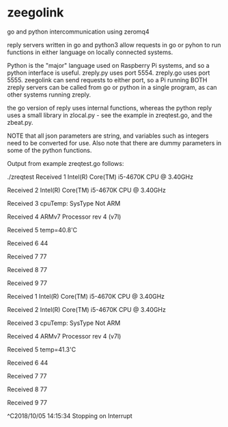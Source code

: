 # zeegolink
go and python intercommunication using zeromq4

reply servers written in go and python3 allow requests in go or pyhon to run functions
in either language on locally connected systems.

Python is the "major" language used on Raspberry Pi systems, and so a python interface
is useful. zreply.py uses port 5554. zreply.go uses port 5555.
zeegolink can send requests to either port, so a Pi running BOTH zreply servers can
be called from go or python in a single program, as can other systems running zreply.

the go version of reply uses internal functions, whereas the python reply uses a small
library in zlocal.py - see the example in zreqtest.go, and the zbeat.py.

NOTE that all json parameters are string, and variables such as integers need to
be converted for use. Also note that there are dummy parameters in some of the python
functions.


Output from example zreqtest.go follows:

./zreqtest
Received 1 Intel(R) Core(TM) i5-4670K CPU @ 3.40GHz

Received 2 Intel(R) Core(TM) i5-4670K CPU @ 3.40GHz

Received 3 cpuTemp: SysType Not ARM

Received 4 ARMv7 Processor rev 4 (v7l)

Received 5 temp=40.8'C

Received 6 44

Received 7 77

Received 8 77

Received 9 77

Received 1 Intel(R) Core(TM) i5-4670K CPU @ 3.40GHz

Received 2 Intel(R) Core(TM) i5-4670K CPU @ 3.40GHz

Received 3 cpuTemp: SysType Not ARM

Received 4 ARMv7 Processor rev 4 (v7l)

Received 5 temp=41.3'C

Received 6 44

Received 7 77

Received 8 77

Received 9 77

^C2018/10/05 14:15:34 Stopping on Interrupt

